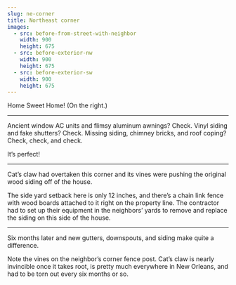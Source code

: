 ```yaml
---
slug: ne-corner
title: Northeast corner
images:
  - src: before-from-street-with-neighbor
    width: 900
    height: 675
  - src: before-exterior-nw
    width: 900
    height: 675
  - src: before-exterior-sw
    width: 900
    height: 675
---
```

Home Sweet Home! (On the right.)

<hr>

Ancient window AC units and flimsy aluminum awnings? Check. Vinyl siding and fake shutters? Check. Missing siding, chimney bricks, and roof coping? Check, check, and check.

It’s perfect!

<hr>

Cat’s claw had overtaken this corner and its vines were pushing the original wood siding off of the house.

The side yard setback here is only 12 inches, and there’s a chain link fence with wood boards attached to it right on the property line. The contractor had to set up their equipment in the neighbors’ yards to remove and replace the siding on this side of the house.

<hr>

Six months later and new gutters, downspouts, and siding make quite a difference.

Note the vines on the neighbor’s corner fence post. Cat’s claw is nearly invincible once it takes root, is pretty much everywhere in New Orleans, and had to be torn out every six months or so.